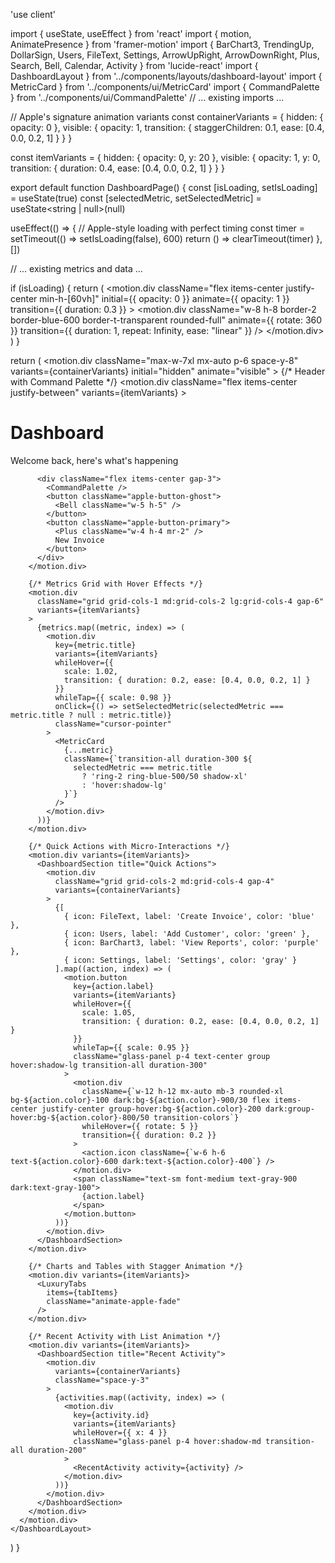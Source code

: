 'use client'

import { useState, useEffect } from 'react'
import { motion, AnimatePresence } from 'framer-motion'
import { 
  BarChart3, 
  TrendingUp, 
  DollarSign, 
  Users, 
  FileText, 
  Settings,
  ArrowUpRight,
  ArrowDownRight,
  Plus,
  Search,
  Bell,
  Calendar,
  Activity
} from 'lucide-react'
import { DashboardLayout } from '../components/layouts/dashboard-layout'
import { MetricCard } from '../components/ui/MetricCard'
import { CommandPalette } from '../components/ui/CommandPalette'
// ... existing imports ...

// Apple's signature animation variants
const containerVariants = {
  hidden: { opacity: 0 },
  visible: {
    opacity: 1,
    transition: {
      staggerChildren: 0.1,
      ease: [0.4, 0.0, 0.2, 1]
    }
  }
}

const itemVariants = {
  hidden: { opacity: 0, y: 20 },
  visible: {
    opacity: 1,
    y: 0,
    transition: {
      duration: 0.4,
      ease: [0.4, 0.0, 0.2, 1]
    }
  }
}

export default function DashboardPage() {
  const [isLoading, setIsLoading] = useState(true)
  const [selectedMetric, setSelectedMetric] = useState<string | null>(null)

  useEffect(() => {
    // Apple-style loading with perfect timing
    const timer = setTimeout(() => setIsLoading(false), 600)
    return () => clearTimeout(timer)
  }, [])

  // ... existing metrics and data ...

  if (isLoading) {
    return (
      <DashboardLayout>
        <motion.div 
          className="flex items-center justify-center min-h-[60vh]"
          initial={{ opacity: 0 }}
          animate={{ opacity: 1 }}
          transition={{ duration: 0.3 }}
        >
          <motion.div
            className="w-8 h-8 border-2 border-blue-600 border-t-transparent rounded-full"
            animate={{ rotate: 360 }}
            transition={{ duration: 1, repeat: Infinity, ease: "linear" }}
          />
        </motion.div>
      </DashboardLayout>
    )
  }

  return (
    <DashboardLayout>
      <motion.div 
        className="max-w-7xl mx-auto p-6 space-y-8"
        variants={containerVariants}
        initial="hidden"
        animate="visible"
      >
        {/* Header with Command Palette */}
        <motion.div 
          className="flex items-center justify-between"
          variants={itemVariants}
        >
          <div>
            <h1 className="text-3xl font-bold text-gray-900 dark:text-gray-100">
              Dashboard
            </h1>
            <p className="text-gray-600 dark:text-gray-400 mt-1">
              Welcome back, here's what's happening
            </p>
          </div>
          
          <div className="flex items-center gap-3">
            <CommandPalette />
            <button className="apple-button-ghost">
              <Bell className="w-5 h-5" />
            </button>
            <button className="apple-button-primary">
              <Plus className="w-4 h-4 mr-2" />
              New Invoice
            </button>
          </div>
        </motion.div>

        {/* Metrics Grid with Hover Effects */}
        <motion.div 
          className="grid grid-cols-1 md:grid-cols-2 lg:grid-cols-4 gap-6"
          variants={itemVariants}
        >
          {metrics.map((metric, index) => (
            <motion.div
              key={metric.title}
              variants={itemVariants}
              whileHover={{ 
                scale: 1.02,
                transition: { duration: 0.2, ease: [0.4, 0.0, 0.2, 1] }
              }}
              whileTap={{ scale: 0.98 }}
              onClick={() => setSelectedMetric(selectedMetric === metric.title ? null : metric.title)}
              className="cursor-pointer"
            >
              <MetricCard 
                {...metric} 
                className={`transition-all duration-300 ${
                  selectedMetric === metric.title 
                    ? 'ring-2 ring-blue-500/50 shadow-xl' 
                    : 'hover:shadow-lg'
                }`}
              />
            </motion.div>
          ))}
        </motion.div>

        {/* Quick Actions with Micro-Interactions */}
        <motion.div variants={itemVariants}>
          <DashboardSection title="Quick Actions">
            <motion.div 
              className="grid grid-cols-2 md:grid-cols-4 gap-4"
              variants={containerVariants}
            >
              {[
                { icon: FileText, label: 'Create Invoice', color: 'blue' },
                { icon: Users, label: 'Add Customer', color: 'green' },
                { icon: BarChart3, label: 'View Reports', color: 'purple' },
                { icon: Settings, label: 'Settings', color: 'gray' }
              ].map((action, index) => (
                <motion.button
                  key={action.label}
                  variants={itemVariants}
                  whileHover={{ 
                    scale: 1.05,
                    transition: { duration: 0.2, ease: [0.4, 0.0, 0.2, 1] }
                  }}
                  whileTap={{ scale: 0.95 }}
                  className="glass-panel p-4 text-center group hover:shadow-lg transition-all duration-300"
                >
                  <motion.div
                    className={`w-12 h-12 mx-auto mb-3 rounded-xl bg-${action.color}-100 dark:bg-${action.color}-900/30 flex items-center justify-center group-hover:bg-${action.color}-200 dark:group-hover:bg-${action.color}-800/50 transition-colors`}
                    whileHover={{ rotate: 5 }}
                    transition={{ duration: 0.2 }}
                  >
                    <action.icon className={`w-6 h-6 text-${action.color}-600 dark:text-${action.color}-400`} />
                  </motion.div>
                  <span className="text-sm font-medium text-gray-900 dark:text-gray-100">
                    {action.label}
                  </span>
                </motion.button>
              ))}
            </motion.div>
          </DashboardSection>
        </motion.div>

        {/* Charts and Tables with Stagger Animation */}
        <motion.div variants={itemVariants}>
          <LuxuryTabs 
            items={tabItems}
            className="animate-apple-fade"
          />
        </motion.div>

        {/* Recent Activity with List Animation */}
        <motion.div variants={itemVariants}>
          <DashboardSection title="Recent Activity">
            <motion.div 
              variants={containerVariants}
              className="space-y-3"
            >
              {activities.map((activity, index) => (
                <motion.div
                  key={activity.id}
                  variants={itemVariants}
                  whileHover={{ x: 4 }}
                  className="glass-panel p-4 hover:shadow-md transition-all duration-200"
                >
                  <RecentActivity activity={activity} />
                </motion.div>
              ))}
            </motion.div>
          </DashboardSection>
        </motion.div>
      </motion.div>
    </DashboardLayout>
  )
}